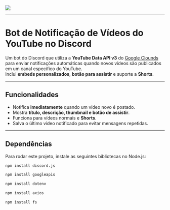 <img src="https://i.postimg.cc/qvTwGH1K/spibsnner.png">

---

# Bot de Notificação de Vídeos do YouTube no Discord

Um bot do Discord que utiliza a **YouTube Data API v3** do <a href="https://console.cloud.google.com/cloud-hub/home;board-filter=type:APP_HUB,key:application_name?inv=1&invt=Ab5Bmg&project=yotubebot-468114&supportedpurview=project" target="_blank">Google Clounds</a> para enviar notificações automáticas quando novos vídeos são publicados em um canal específico do YouTube.  
Inclui **embeds personalizados**, **botão para assistir** e suporte a **Shorts**.

---

## Funcionalidades
- Notifica **imediatamente** quando um vídeo novo é postado.
- Mostra **título, descrição, thumbnail e botão de assistir**.
- Funciona para vídeos normais e **Shorts**.
- Salva o último vídeo notificado para evitar mensagens repetidas.

---

## Dependências

Para rodar este projeto, instale as seguintes bibliotecas no Node.js:

```bash
npm install discord.js
```
```bash
npm install googleapis
```
```bash
npm install dotenv
```
```bash
npm install axios
```
```bash
npm install fs
```
